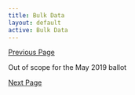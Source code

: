 ```yaml
---
title: Bulk Data
layout: default
active: Bulk Data
---
```


[Previous Page](Subscribe.html)

Out of scope for the May 2019 ballot

[Next Page](Operations.html)